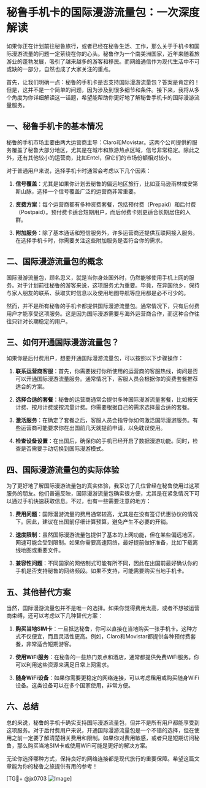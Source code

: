 # 秘鲁手机卡的国际漫游流量包：一次深度解读

如果你正在计划前往秘鲁旅行，或者已经在秘鲁生活、工作，那么关于手机卡和国际漫游流量的问题一定萦绕在你的心头。秘鲁作为一个南美洲国家，近年来随着旅游业的蓬勃发展，吸引了越来越多的游客和移民。而网络通信作为现代生活中不可或缺的一部分，自然也成了大家关注的重点。

首先，让我们明确一点：秘鲁的手机卡是否支持国际漫游流量包？答案是肯定的！但是，这并不是一个简单的问题，因为涉及到很多细节和条件。接下来，我将从多个角度为你详细解读这一话题，希望能帮助你更好地了解秘鲁手机卡的国际漫游流量服务。

## 一、秘鲁手机卡的基本情况

秘鲁的手机市场主要由两大运营商主导：Claro和Movistar。这两个公司提供的服务覆盖了秘鲁大部分地区，尤其是在城市和旅游热点区域，信号非常稳定。除此之外，还有其他较小的运营商，比如Entel，但它们的市场份额相对较小。

对于普通用户来说，选择手机卡时通常会考虑以下几个因素：

1. **信号覆盖**：尤其是如果你计划去秘鲁的偏远地区旅行，比如亚马逊雨林或安第斯山脉，选择一个信号覆盖广泛的运营商非常重要。
   
2. **资费方案**：每个运营商都有多种资费套餐，包括预付费（Prepaid）和后付费（Postpaid）。预付费卡适合短期用户，而后付费卡则更适合长期居住的人群。

3. **附加服务**：除了基本通话和短信服务外，许多运营商还提供互联网接入服务。在选择手机卡时，你需要关注这些附加服务是否符合你的需求。

## 二、国际漫游流量包的概念

国际漫游流量包，顾名思义，就是当你身处国外时，仍然能够使用手机上网的服务。对于计划前往秘鲁的游客来说，这项服务尤为重要。毕竟，在异国他乡，保持与家人朋友的联系、获取实时信息以及使用地图导航等应用都是必不可少的。

然而，并不是所有秘鲁的手机卡都提供国际漫游流量包。通常情况下，只有后付费用户才能享受这项服务。这是因为国际漫游需要与海外运营商合作，而这种合作往往只针对长期稳定的用户。

## 三、如何开通国际漫游流量包？

如果你是后付费用户，想要开通国际漫游流量包，可以按照以下步骤操作：

1. **联系运营商客服**：首先，你需要拨打你所使用的运营商的客服热线，询问是否可以开通国际漫游流量服务。通常情况下，客服人员会根据你的资费套餐推荐适合的方案。

2. **选择合适的套餐**：秘鲁的运营商通常会提供多种国际漫游流量套餐，比如按天计费、按月计费或按流量计费。你需要根据自己的需求选择最合适的套餐。

3. **激活服务**：在确定了套餐之后，客服人员会指导你如何激活国际漫游服务。有些运营商可能要求你在出国前几天就提前申请，以免耽误使用。

4. **检查设备设置**：在出国后，确保你的手机已经开启了数据漫游功能。同时，检查是否需要手动切换到国际漫游模式。

## 四、国际漫游流量包的实际体验

为了更好地了解国际漫游流量包的真实体验，我采访了几位曾经在秘鲁使用过这项服务的朋友。他们普遍反映，国际漫游流量包确实很方便，尤其是在紧急情况下可以通过手机快速获取信息。不过，也有一些需要注意的地方：

1. **费用问题**：国际漫游流量的费用通常较高，尤其是在没有签订优惠协议的情况下。因此，建议在出国前仔细计算预算，避免产生不必要的开销。

2. **速度限制**：虽然国际漫游流量包提供了基本的上网功能，但在某些偏远地区，网速可能会受到限制。如果你需要高速网络，最好提前做好准备，比如下载离线地图或重要文件。

3. **兼容性问题**：不同国家的网络制式可能有所不同，因此在出国前最好确认你的手机是否支持秘鲁的网络频段。如果不支持，可能需要购买当地手机卡。

## 五、其他替代方案

当然，国际漫游流量包并不是唯一的选择。如果你觉得费用太高，或者不想被运营商束缚，还可以考虑以下几种替代方案：

1. **购买当地SIM卡**：一旦抵达秘鲁，你可以直接在当地购买一张手机卡。这种方式不仅便宜，而且灵活性更高。例如，Claro和Movistar都提供各种预付费套餐，非常适合短期游客。

2. **使用WiFi服务**：在秘鲁的一些热门景点和酒店，通常都提供免费WiFi服务。你可以利用这些资源来满足日常上网需求。

3. **随身WiFi设备**：如果你需要更稳定的网络连接，可以考虑租用或购买随身WiFi设备。这类设备可以在多个国家使用，非常方便。

## 六、总结

总的来说，秘鲁的手机卡确实支持国际漫游流量包，但并不是所有用户都能享受到这项服务。对于后付费用户来说，开通国际漫游流量包是一个不错的选择，但在使用之前一定要了解清楚相关费用和限制。如果你对费用敏感，或者只是短期访问秘鲁，那么购买当地SIM卡或使用WiFi可能是更好的解决方案。

无论你选择哪种方式，保持良好的网络连接都是现代旅行的重要保障。希望这篇文章能为你的秘鲁之旅提供有用的参考！

[TG💪+ @jx0703 ![Image](https://github.com/user-attachments/assets/dbca1d08-cadb-493c-b0ec-ad6f7a83f270)]